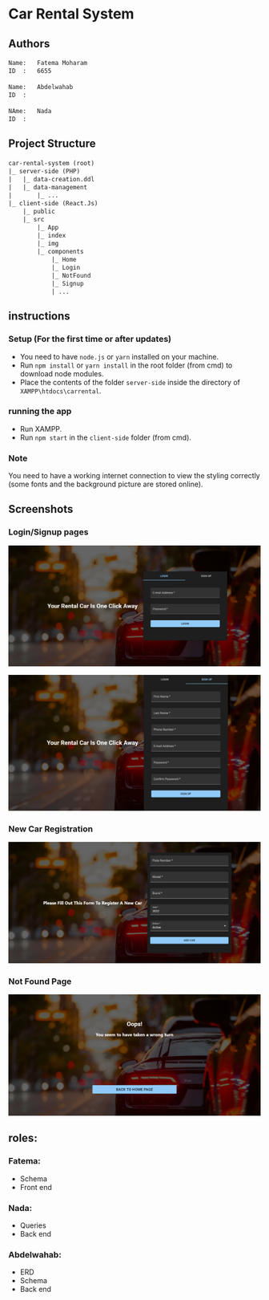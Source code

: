 # Car Rental System

## Authors

```
Name:   Fatema Moharam
ID  :   6655

Name:   Abdelwahab
ID  :   

NAme:   Nada
ID  :        
```

## Project Structure

```
car-rental-system (root)
|_ server-side (PHP)
|   |_ data-creation.ddl
|   |_ data-management
|       |_ ...
|_ client-side (React.Js)
    |_ public
    |_ src
        |_ App
        |_ index
        |_ img
        |_ components
            |_ Home
            |_ Login
            |_ NotFound
            |_ Signup
            | ...
```
## instructions

### Setup (For the first time or after updates)
- You need to have `node.js` or `yarn` installed on your machine.
- Run `npm install` or `yarn install` in the root folder (from cmd) to download node modules.
- Place the contents of the folder `server-side` inside the directory of `XAMPP\htdocs\carrental`.

### running the app
- Run XAMPP.
- Run `npm start` in the `client-side` folder (from cmd).

### Note
You need to have a working internet connection to view the styling correctly (some fonts and the background picture are stored online).

## Screenshots

### Login/Signup pages

![Login](client-side/screenshots/login.png)


![Signup](client-side/screenshots/signup.png)


### New Car Registration

![New Car](client-side/screenshots/newcar.png)


### Not Found Page

![Not Found](client-side/screenshots/404.png)

## roles:

### Fatema:

- Schema
- Front end

### Nada:

- Queries
- Back end

### Abdelwahab:

- ERD
- Schema
- Back end
